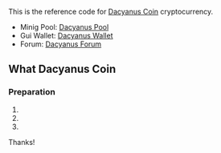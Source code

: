 This is the reference code for [Dacyanus Coin](https://dacyabus.com) cryptocurrency.

* Minig Pool: [Dacyanus Pool](https://pool.dacyabus.com)
* Gui Wallet: [Dacyanus Wallet](https://dacyabus.com/wallet)
* Forum: [Dacyanus Forum](https://forum.dacyabus.com)

## What Dacyanus Coin 

### Preparation

1. 
2. 
3. 

Thanks!
